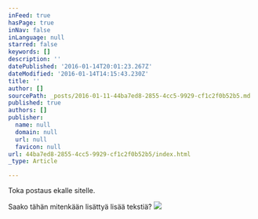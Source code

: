 ```yaml
---
inFeed: true
hasPage: true
inNav: false
inLanguage: null
starred: false
keywords: []
description: ''
datePublished: '2016-01-14T20:01:23.267Z'
dateModified: '2016-01-14T14:15:43.230Z'
title: ''
author: []
sourcePath: _posts/2016-01-11-44ba7ed8-2855-4cc5-9929-cf1c2f0b52b5.md
published: true
authors: []
publisher:
  name: null
  domain: null
  url: null
  favicon: null
url: 44ba7ed8-2855-4cc5-9929-cf1c2f0b52b5/index.html
_type: Article

---
```

Toka postaus ekalle sitelle.

Saako tähän mitenkään lisättyä lisää tekstiä?
![](https://the-grid-user-content.s3-us-west-2.amazonaws.com/aeb58f92-1f16-4406-b231-d6287f8a81a4.jpg)